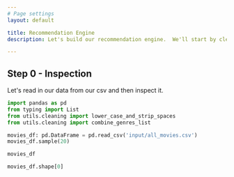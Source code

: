 ```yaml
---
# Page settings
layout: default

title: Recommendation Engine
description: Let's build our recommendation engine.  We'll start by cleaning our data. Then we'll prepare our features.  Finally, we'll build our engine!

---
```


## Step 0 - Inspection

Let's read in our data from our csv and then inspect it.

```python
import pandas as pd
from typing import List
from utils.cleaning import lower_case_and_strip_spaces
from utils.cleaning import combine_genres_list
```


```python
movies_df: pd.DataFrame = pd.read_csv('input/all_movies.csv')
movies_df.sample(20)
```

```python
movies_df
```

```python
movies_df.shape[0]
```
